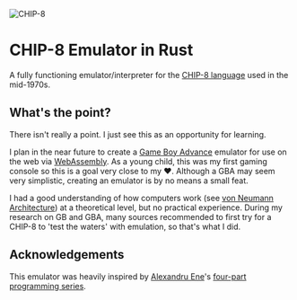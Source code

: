 ![CHIP-8](http://f.cl.ly/items/2U2t3t1o2v361g001H1F/c8-logo.png)

# CHIP-8 Emulator in Rust

A fully functioning emulator/interpreter for the [CHIP-8 language](https://en.wikipedia.org/wiki/CHIP-8) used in the mid-1970s.

## What's the point?

There isn't really a point. I just see this as an opportunity for learning.

I plan in the near future to create a [Game Boy Advance](https://en.wikipedia.org/wiki/Game_Boy_Advance) emulator for use on the web via [WebAssembly](https://webassembly.org/).
As a young child, this was my first gaming console so this is a goal very close to my :heart:.
Although a GBA may seem very simplistic, creating an emulator is by no means a small feat.

I had a good understanding of how computers work (see [von Neumann Architecture](https://en.wikipedia.org/wiki/Von_Neumann_architecture)) at a theoretical level, but no practical experience.
During my research on GB and GBA, many sources recommended to first try for a CHIP-8 to 'test the waters' with emulation, so that's what I did.

## Acknowledgements

This emulator was heavily inspired by [Alexandru Ene](https://github.com/AlexEne)'s [four-part programming series](https://www.youtube.com/playlist?list=PLPv6awLpSB_diKBY_95ip0jL1uT7i_rJP).
